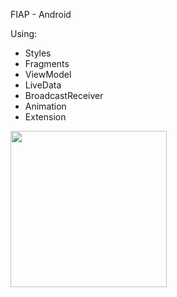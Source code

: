 FIAP - Android

Using:
* Styles
* Fragments
* ViewModel
* LiveData
* BroadcastReceiver
* Animation
* Extension

<img src="./demo/placapp.gif" width="250">